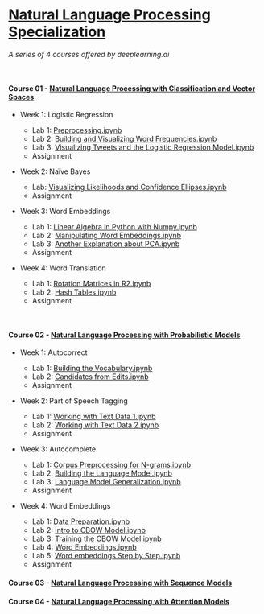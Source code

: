 # [Natural Language Processing Specialization](https://www.coursera.org/specializations/natural-language-processing)
<i>A series of 4 courses offered by deeplearning.ai</i>

<br>

#### Course 01 - [Natural Language Processing with Classification and Vector Spaces](https://www.coursera.org/learn/classification-vector-spaces-in-nlp)

* Week 1: Logistic Regression

  * Lab 1: [Preprocessing.ipynb](https://github.com/Andrew-Ng-s-number-one-fan/Natural-Language-Processing-Specialization/blob/master/01%20-%20Natural%20Language%20Processing%20with%20Classification%20and%20Vector%20Spaces/C1_W1_N1_Preprocessing.ipynb)
  * Lab 2: [Building and Visualizing Word Frequencies.ipynb](https://github.com/Andrew-Ng-s-number-one-fan/Natural-Language-Processing-Specialization/blob/master/01%20-%20Natural%20Language%20Processing%20with%20Classification%20and%20Vector%20Spaces/C1_W1_N2_Building%20and%20Visualizing%20Word%20Frequencies.ipynb)
  * Lab 3: [Visualizing Tweets and the Logistic Regression Model.ipynb](https://github.com/Andrew-Ng-s-number-one-fan/Natural-Language-Processing-Specialization/blob/master/01%20-%20Natural%20Language%20Processing%20with%20Classification%20and%20Vector%20Spaces/C1_W1_N3_Visualizing%20Tweets%20and%20the%20Logistic%20Regression%20Model.ipynb)
  * Assignment
  
* Week 2: Naïve Bayes
  * Lab: [Visualizing Likelihoods and Confidence Ellipses.ipynb]()
  * Assignment
  
* Week 3: Word Embeddings
  * Lab 1: [Linear Algebra in Python with Numpy.ipynb]()
  * Lab 2: [Manipulating Word Embeddings.ipynb]()
  * Lab 3: [Another Explanation about PCA.ipynb]()
  * Assignment
  
* Week 4: Word Translation
  * Lab 1: [Rotation Matrices in R2.ipynb]()
  * Lab 2: [Hash Tables.ipynb]()
  * Assignment

<br>

#### Course 02 - [Natural Language Processing with Probabilistic Models](https://www.coursera.org/learn/probabilistic-models-in-nlp)

* Week 1: Autocorrect

  * Lab 1: [Building the Vocabulary.ipynb]()
  * Lab 2: [Candidates from Edits.ipynb]()
  * Assignment
  
* Week 2: Part of Speech Tagging

  * Lab 1: [Working with Text Data 1.ipynb]()
  * Lab 2: [Working with Text Data 2.ipynb]()
  * Assignment
  
* Week 3: Autocomplete

  * Lab 1: [Corpus Preprocessing for N-grams.ipynb]()
  * Lab 2: [Building the Language Model.ipynb]()
  * Lab 3: [Language Model Generalization.ipynb]()
  * Assignment
  
* Week 4: Word Embeddings

  * Lab 1: [Data Preparation.ipynb]()
  * Lab 2: [Intro to CBOW Model.ipynb]()
  * Lab 3: [Training the CBOW Model.ipynb]()
  * Lab 4: [Word Embeddings.ipynb]()
  * Lab 5: [Word embeddings Step by Step.ipynb]()
  * Assignment

#### Course 03 - [Natural Language Processing with Sequence Models](https://www.coursera.org/learn/sequence-models-in-nlp)

#### Course 04 - [Natural Language Processing with Attention Models](https://www.coursera.org/learn/attention-models-in-nlp)
